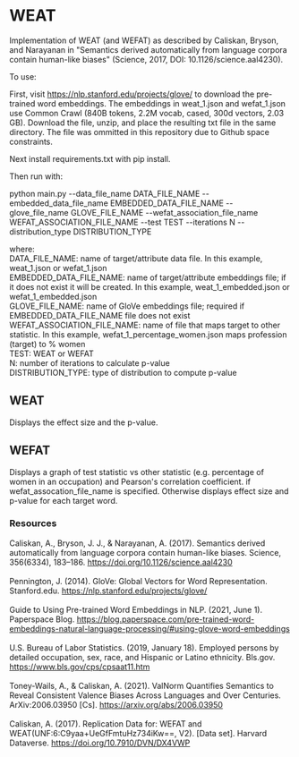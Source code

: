 # WEAT
Implementation of WEAT (and WEFAT) as described by Caliskan, Bryson, and Narayanan in "Semantics derived automatically from language corpora contain human-like biases" (Science, 2017, DOI: 10.1126/science.aal4230).

To use:

First, visit https://nlp.stanford.edu/projects/glove/ to download the pre-trained word embeddings. The embeddings in weat_1.json and wefat_1.json use Common Crawl (840B tokens, 2.2M vocab, cased, 300d vectors, 2.03 GB). Download the file, unzip, and place the resulting txt file in the same directory. The file was ommitted in this repository due to Github space constraints.

Next install requirements.txt with pip install.

Then run with:

python main.py --data_file_name DATA_FILE_NAME --embedded_data_file_name EMBEDDED_DATA_FILE_NAME --glove_file_name GLOVE_FILE_NAME --wefat_association_file_name WEFAT_ASSOCIATION_FILE_NAME --test TEST --iterations N --distribution_type DISTRIBUTION_TYPE

where: <br>
    DATA_FILE_NAME: name of target/attribute data file. In this example, weat_1.json or wefat_1.json <br>
    EMBEDDED_DATA_FILE_NAME: name of target/attribute embeddings file; if it does not exist it will be created. In this example, weat_1_embedded.json or wefat_1_embedded.json <br>
    GLOVE_FILE_NAME: name of GloVe embeddings file; required if EMBEDDED_DATA_FILE_NAME file does not exist <br>
    WEFAT_ASSOCIATION_FILE_NAME: name of file that maps target to other statistic. In this example, wefat_1_percentage_women.json maps profession (target) to % women <br>
    TEST: WEAT or WEFAT <br>
    N: number of iterations to calculate p-value <br>
    DISTRIBUTION_TYPE: type of distribution to compute p-value<br>
    
## WEAT
Displays the effect size and the p-value.

## WEFAT
Displays a graph of test statistic vs other statistic (e.g. percentage of women in an occupation) and Pearson's correlation coefficient.
 if wefat_assocation_file_name is specified. Otherwise displays effect size and p-value for each target word.

### Resources
Caliskan, A., Bryson, J. J., & Narayanan, A. (2017). Semantics derived automatically from language corpora contain human-like biases. Science, 356(6334), 183–186. https://doi.org/10.1126/science.aal4230<br>
<br>
Pennington, J. (2014). GloVe: Global Vectors for Word Representation. Stanford.edu. https://nlp.stanford.edu/projects/glove/<br>
<br>
Guide to Using Pre-trained Word Embeddings in NLP. (2021, June 1). Paperspace Blog. https://blog.paperspace.com/pre-trained-word-embeddings-natural-language-processing/#using-glove-word-embeddings<br>
<br>
U.S. Bureau of Labor Statistics. (2019, January 18). Employed persons by detailed occupation, sex, race, and Hispanic or Latino ethnicity. Bls.gov. https://www.bls.gov/cps/cpsaat11.htm<br>
<br>
Toney-Wails, A., & Caliskan, A. (2021). ValNorm Quantifies Semantics to Reveal Consistent Valence Biases Across Languages and Over Centuries. ArXiv:2006.03950 [Cs]. https://arxiv.org/abs/2006.03950<br>
<br>
Caliskan, A. (2017). Replication Data for: WEFAT and WEAT(UNF:6:C9yaa+UeGfFmtuHz734iKw==, V2). [Data set]. Harvard Dataverse. https://doi.org/10.7910/DVN/DX4VWP<br>
